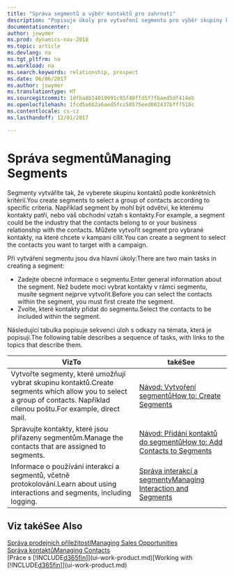 ```yaml
---
title: "Správa segmentů a výběr kontaktů pro zahrnutí"
description: "Popisuje úkoly pro vytvoření segmentu pro výběr skupiny kontaktů podle konkrétních kritérií, například kontaktů v konkrétním oboru, na které chcete cílit."
documentationcenter: 
author: jswymer
ms.prod: dynamics-nav-2018
ms.topic: article
ms.devlang: na
ms.tgt_pltfrm: na
ms.workload: na
ms.search.keywords: relationship, prospect
ms.date: 06/06/2017
ms.author: jswymer
ms.translationtype: HT
ms.sourcegitcommit: 1dfba8b14019991c95f40ffd5f7fbaed5df414eb
ms.openlocfilehash: 1fcd5a6b2a6aed5fcc50575eed002437bff7518c
ms.contentlocale: cs-cz
ms.lasthandoff: 12/01/2017

---
```

# <a name="managing-segments"></a><span data-ttu-id="5aa2c-103">Správa segmentů</span><span class="sxs-lookup"><span data-stu-id="5aa2c-103">Managing Segments</span></span>
<span data-ttu-id="5aa2c-104">Segmenty vytváříte tak, že vyberete skupinu kontaktů podle konkrétních kritérií.</span><span class="sxs-lookup"><span data-stu-id="5aa2c-104">You create segments to select a group of contacts according to specific criteria.</span></span> <span data-ttu-id="5aa2c-105">Například segment by mohl být odvětví, ke kterému kontakty patří, nebo váš obchodní vztah s kontakty.</span><span class="sxs-lookup"><span data-stu-id="5aa2c-105">For example, a segment could be the industry that the contacts belong to or your business relationship with the contacts.</span></span> <span data-ttu-id="5aa2c-106">Můžete vytvořit segment pro vybrané kontakty, na které chcete v kampani cílit.</span><span class="sxs-lookup"><span data-stu-id="5aa2c-106">You can create a segment to select the contacts you want to target with a campaign.</span></span>

<span data-ttu-id="5aa2c-107">Při vytváření segmentu jsou dva hlavní úkoly:</span><span class="sxs-lookup"><span data-stu-id="5aa2c-107">There are two main tasks in creating a segment:</span></span>

* <span data-ttu-id="5aa2c-108">Zadejte obecné informace o segmentu.</span><span class="sxs-lookup"><span data-stu-id="5aa2c-108">Enter general information about the segment.</span></span> <span data-ttu-id="5aa2c-109">Než budete moci vybrat kontakty v rámci segmentu, musíte segment nejprve vytvořit.</span><span class="sxs-lookup"><span data-stu-id="5aa2c-109">Before you can select the contacts within the segment, you must first create the segment.</span></span>
* <span data-ttu-id="5aa2c-110">Zvolte, které kontakty přidat do segmentu.</span><span class="sxs-lookup"><span data-stu-id="5aa2c-110">Select the contacts to be included within the segment.</span></span>

<span data-ttu-id="5aa2c-111">Následující tabulka popisuje sekvenci úloh s odkazy na témata, která je popisují.</span><span class="sxs-lookup"><span data-stu-id="5aa2c-111">The following table describes a sequence of tasks, with links to the topics that describe them.</span></span> 

| <span data-ttu-id="5aa2c-112">Viz</span><span class="sxs-lookup"><span data-stu-id="5aa2c-112">To</span></span> | <span data-ttu-id="5aa2c-113">také</span><span class="sxs-lookup"><span data-stu-id="5aa2c-113">See</span></span> |
| --- | --- |
| <span data-ttu-id="5aa2c-114">Vytvořte segmenty, které umožňují vybrat skupinu kontaktů.</span><span class="sxs-lookup"><span data-stu-id="5aa2c-114">Create segments which allow you to select a group of contacts.</span></span> <span data-ttu-id="5aa2c-115">Například cílenou poštu.</span><span class="sxs-lookup"><span data-stu-id="5aa2c-115">For example, direct mail.</span></span> |[<span data-ttu-id="5aa2c-116">Návod: Vytvoření segmentů</span><span class="sxs-lookup"><span data-stu-id="5aa2c-116">How to: Create Segments</span></span>](marketing-how-create-segment.md) |
| <span data-ttu-id="5aa2c-117">Spravujte kontakty, které jsou přiřazeny segmentům.</span><span class="sxs-lookup"><span data-stu-id="5aa2c-117">Manage the contacts that are assigned to segments.</span></span> |[<span data-ttu-id="5aa2c-118">Návod: Přidání kontaktů do segmentů</span><span class="sxs-lookup"><span data-stu-id="5aa2c-118">How to: Add Contacts to Segments</span></span>](marketing-add-contact-segment.md) |
| <span data-ttu-id="5aa2c-119">Informace o používání interakcí a segmentů, včetně protokolování.</span><span class="sxs-lookup"><span data-stu-id="5aa2c-119">Learn about using interactions and segments, including logging.</span></span> |[<span data-ttu-id="5aa2c-120">Správa interakcí a segmenty</span><span class="sxs-lookup"><span data-stu-id="5aa2c-120">Managing Interaction and Segments</span></span>](marketing-interaction-segments.md) |

## <a name="see-also"></a><span data-ttu-id="5aa2c-121">Viz také</span><span class="sxs-lookup"><span data-stu-id="5aa2c-121">See Also</span></span>
[<span data-ttu-id="5aa2c-122">Správa prodejních příležitostí</span><span class="sxs-lookup"><span data-stu-id="5aa2c-122">Managing Sales Opportunities</span></span>](marketing-manage-sales-opportunities.md)  
[<span data-ttu-id="5aa2c-123">Správa kontaktů</span><span class="sxs-lookup"><span data-stu-id="5aa2c-123">Managing Contacts</span></span>](marketing-contacts.md)  
<span data-ttu-id="5aa2c-124">[Práce s [!INCLUDE[d365fin](includes/d365fin_md.md)]](ui-work-product.md)</span><span class="sxs-lookup"><span data-stu-id="5aa2c-124">[Working with [!INCLUDE[d365fin](includes/d365fin_md.md)]](ui-work-product.md)</span></span>

